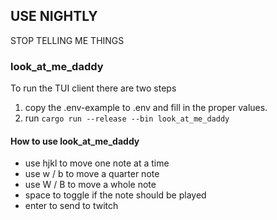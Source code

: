 ## USE NIGHTLY
STOP TELLING ME THINGS

### look_at_me_daddy
To run the TUI client there are two steps

1.  copy the .env-example to .env and fill in the proper values.
2.  run `cargo run --release --bin look_at_me_daddy`

#### How to use look_at_me_daddy
* use hjkl to move one note at a time
* use w / b to move a quarter note
* use W / B to move a whole note
* space to toggle if the note should be played
* enter to send to twitch
